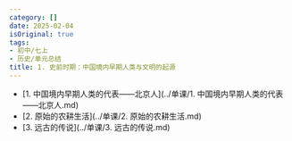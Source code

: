 ```yaml
---
category: []
date: 2025-02-04
isOriginal: true
tags:
- 初中/七上
- 历史/单元总结
title: 1. 史前时期：中国境内早期人类与文明的起源
---
```

- [1. 中国境内早期人类的代表——北京人](../单课/1. 中国境内早期人类的代表——北京人.md)
- [2. 原始的农耕生活](../单课/2. 原始的农耕生活.md)
- [3. 远古的传说](../单课/3. 远古的传说.md)